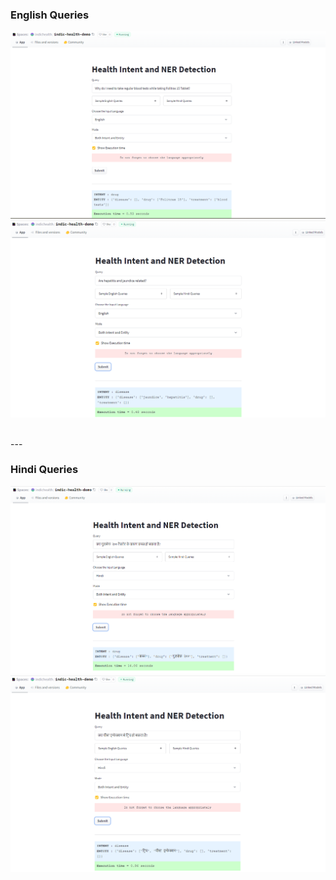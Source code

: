 ### English Queries
![](english_query_1.png)
![](english_query_2.png)

<br>
---
<br>

### Hindi Queries
![](hindi_query_1.png)
![](hindi_query_2.png)
